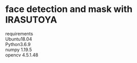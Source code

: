 # face detection and mask with IRASUTOYA  
requirements  
Ubuntu18.04  
Python3.6.9  
numpy 1.19.5  
opencv 4.5.1.48
